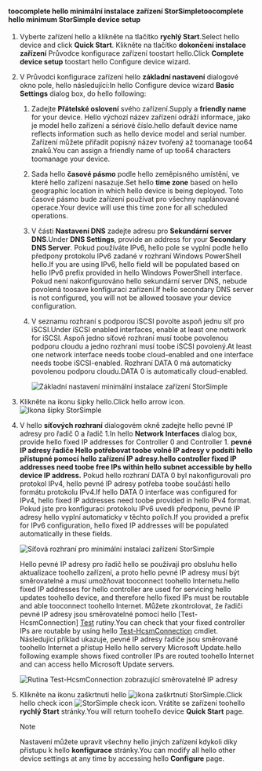 <!--author=alkohli last changed: 9/17/15-->

#### <a name="toocomplete-hello-minimum-storsimple-device-setup"></a><span data-ttu-id="f5f36-101">toocomplete hello minimální instalace zařízení StorSimple</span><span class="sxs-lookup"><span data-stu-id="f5f36-101">toocomplete hello minimum StorSimple device setup</span></span>
1. <span data-ttu-id="f5f36-102">Vyberte zařízení hello a klikněte na tlačítko **rychlý Start**.</span><span class="sxs-lookup"><span data-stu-id="f5f36-102">Select hello device and click **Quick Start**.</span></span> <span data-ttu-id="f5f36-103">Klikněte na tlačítko **dokončení instalace zařízení** Průvodce konfigurace zařízení toostart hello.</span><span class="sxs-lookup"><span data-stu-id="f5f36-103">Click **Complete device setup** toostart hello Configure device wizard.</span></span>
2. <span data-ttu-id="f5f36-104">V Průvodci konfigurace zařízení hello **základní nastavení** dialogové okno pole, hello následující:</span><span class="sxs-lookup"><span data-stu-id="f5f36-104">In hello Configure device wizard **Basic Settings** dialog box, do hello following:</span></span>
   
   1. <span data-ttu-id="f5f36-105">Zadejte **Přátelské oslovení** svého zařízení.</span><span class="sxs-lookup"><span data-stu-id="f5f36-105">Supply a **friendly name** for your device.</span></span> <span data-ttu-id="f5f36-106">Hello výchozí název zařízení odráží informace, jako je model hello zařízení a sériové číslo.</span><span class="sxs-lookup"><span data-stu-id="f5f36-106">hello default device name reflects information such as hello device model and serial number.</span></span> <span data-ttu-id="f5f36-107">Zařízení můžete přiřadit popisný název tvořený až toomanage too64 znaků.</span><span class="sxs-lookup"><span data-stu-id="f5f36-107">You can assign a friendly name of up too64 characters toomanage your device.</span></span>
   2. <span data-ttu-id="f5f36-108">Sada hello **časové pásmo** podle hello zeměpisného umístění, ve které hello zařízení nasazuje.</span><span class="sxs-lookup"><span data-stu-id="f5f36-108">Set hello **time zone** based on hello geographic location in which hello device is being deployed.</span></span> <span data-ttu-id="f5f36-109">Toto časové pásmo bude zařízení používat pro všechny naplánované operace.</span><span class="sxs-lookup"><span data-stu-id="f5f36-109">Your device will use this time zone for all scheduled operations.</span></span>
   3. <span data-ttu-id="f5f36-110">V části **Nastavení DNS** zadejte adresu pro **Sekundární server DNS**.</span><span class="sxs-lookup"><span data-stu-id="f5f36-110">Under **DNS Settings**, provide an address for your **Secondary DNS Server**.</span></span> <span data-ttu-id="f5f36-111">Pokud používáte IPv6, hello pole se vyplní podle hello předpony protokolu IPv6 zadané v rozhraní Windows PowerShell hello.</span><span class="sxs-lookup"><span data-stu-id="f5f36-111">If you are using IPv6, hello field will be populated based on hello IPv6 prefix provided in hello Windows PowerShell interface.</span></span> 
      <span data-ttu-id="f5f36-112">Pokud není nakonfigurováno hello sekundární server DNS, nebude povolená toosave konfiguraci zařízení.</span><span class="sxs-lookup"><span data-stu-id="f5f36-112">If hello secondary DNS server is not configured, you will not be allowed toosave your device configuration.</span></span>
   4. <span data-ttu-id="f5f36-113">V seznamu rozhraní s podporou iSCSI povolte aspoň jednu síť pro iSCSI.</span><span class="sxs-lookup"><span data-stu-id="f5f36-113">Under iSCSI enabled interfaces, enable at least one network for iSCSI.</span></span> <span data-ttu-id="f5f36-114">Aspoň jedno síťové rozhraní musí toobe povolenou podporu cloudu a jedno rozhraní musí toobe iSCSI povolený.</span><span class="sxs-lookup"><span data-stu-id="f5f36-114">At least one network interface needs toobe cloud-enabled and one interface needs toobe iSCSI-enabled.</span></span> <span data-ttu-id="f5f36-115">Rozhraní DATA 0 má automaticky povolenou podporu cloudu.</span><span class="sxs-lookup"><span data-stu-id="f5f36-115">DATA 0 is automatically cloud-enabled.</span></span>
      
      ![Základní nastavení minimální instalace zařízení StorSimple](./media/storsimple-complete-minimum-device-setup-u1/HCS_MinDeviceSetupBasicSettings1-include.png)
3. <span data-ttu-id="f5f36-117">Klikněte na ikonu šipky hello.</span><span class="sxs-lookup"><span data-stu-id="f5f36-117">Click hello arrow icon.</span></span> ![Ikona šipky StorSimple](./media/storsimple-complete-minimum-device-setup/HCS_ArrowIcon-include.png)
4. <span data-ttu-id="f5f36-119">V hello **síťových rozhraní** dialogovém okně zadejte hello pevné IP adresy pro řadič 0 a řadič 1.</span><span class="sxs-lookup"><span data-stu-id="f5f36-119">In hello **Network Interfaces** dialog box, provide hello fixed IP addresses for Controller 0 and Controller 1.</span></span> <span data-ttu-id="f5f36-120">**pevné IP adresy řadiče Hello potřebovat toobe volné IP adresy v podsíti hello přístupné pomocí hello zařízení IP adresy.**</span><span class="sxs-lookup"><span data-stu-id="f5f36-120">**hello controller fixed IP addresses need toobe free IPs within hello subnet accessible by hello device IP address.**</span></span> <span data-ttu-id="f5f36-121">Pokud hello rozhraní DATA 0 byl nakonfigurovali pro protokol IPv4, hello pevné IP adresy potřeba toobe součástí hello formátu protokolu IPv4.</span><span class="sxs-lookup"><span data-stu-id="f5f36-121">If hello DATA 0 interface was configured for IPv4, hello fixed IP addresses need toobe provided in hello IPv4 format.</span></span> <span data-ttu-id="f5f36-122">Pokud jste pro konfiguraci protokolu IPv6 uvedli předponu, pevné IP adresy hello vyplní automaticky v těchto polích.</span><span class="sxs-lookup"><span data-stu-id="f5f36-122">If you provided a prefix for IPv6 configuration, hello fixed IP addresses will be populated automatically in these fields.</span></span>

    ![Síťová rozhraní pro minimální instalaci zařízení StorSimple](./media/storsimple-complete-minimum-device-setup-u1/HCS_MinDeviceSetupNetworkInterfaces2-include.png)

    <span data-ttu-id="f5f36-124">Hello pevné IP adresy pro řadič hello se používají pro obsluhu hello aktualizace toohello zařízení, a proto hello pevné IP adresy musí být směrovatelné a musí umožňovat tooconnect toohello Internetu.</span><span class="sxs-lookup"><span data-stu-id="f5f36-124">hello fixed IP addresses for hello controller are used for servicing hello updates toohello device, and therefore hello fixed IPs must be routable and able tooconnect toohello Internet.</span></span> <span data-ttu-id="f5f36-125">Můžete zkontrolovat, že řadiči pevné IP adresy jsou směrovatelné pomocí hello [Test-HcsmConnection] [ Test] rutiny.</span><span class="sxs-lookup"><span data-stu-id="f5f36-125">You can check that your fixed controller IPs are routable by using hello [Test-HcsmConnection][Test] cmdlet.</span></span> <span data-ttu-id="f5f36-126">Následující příklad ukazuje, pevné IP adresy řadiče jsou směrované toohello Internet a přístup Hello hello servery Microsoft Update.</span><span class="sxs-lookup"><span data-stu-id="f5f36-126">hello following example shows fixed controller IPs are routed toohello Internet and can access hello Microsoft Update servers.</span></span> 

     ![Rutina Test-HcsmConnection zobrazující směrovatelné IP adresy](./media/storsimple-complete-minimum-device-setup-u1/Test-HcsmConnectionOutputRegisteredDevice.png)

1. <span data-ttu-id="f5f36-128">Klikněte na ikonu zaškrtnutí hello ![ikona zaškrtnutí StorSimple](./media/storsimple-complete-minimum-device-setup/HCS_CheckIcon-include.png).</span><span class="sxs-lookup"><span data-stu-id="f5f36-128">Click hello check icon ![StorSimple check icon](./media/storsimple-complete-minimum-device-setup/HCS_CheckIcon-include.png).</span></span>
   <span data-ttu-id="f5f36-129">Vrátíte se zařízení toohello **rychlý Start** stránky.</span><span class="sxs-lookup"><span data-stu-id="f5f36-129">You will return toohello device **Quick Start** page.</span></span>
   
   > [!NOTE]
   > <span data-ttu-id="f5f36-130">Nastavení můžete upravit všechny hello jiných zařízení kdykoli díky přístupu k hello **konfigurace** stránky.</span><span class="sxs-lookup"><span data-stu-id="f5f36-130">You can modify all hello other device settings at any time by accessing hello **Configure** page.</span></span>
   > 
   > 

<!--Link reference-->
[Test]: https://technet.microsoft.com/library/dn715782(v=wps.630).aspx